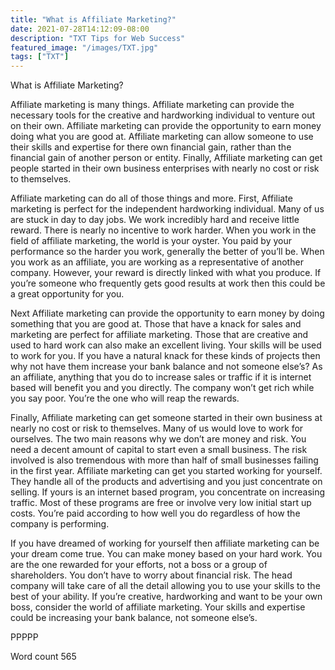 ```yaml
---
title: "What is Affiliate Marketing?"
date: 2021-07-28T14:12:09-08:00
description: "TXT Tips for Web Success"
featured_image: "/images/TXT.jpg"
tags: ["TXT"]
---
```


What is Affiliate Marketing?

Affiliate marketing is many things. Affiliate marketing can provide the necessary tools for the creative and hardworking individual to venture out on their own. Affiliate marketing can provide the opportunity to earn money doing what you are good at. Affiliate marketing can allow someone to use their skills and expertise for there own financial gain, rather than the financial gain of another person or entity. Finally, Affiliate marketing can get people started in their own business enterprises with nearly no cost or risk to themselves.

Affiliate marketing can do all of those things and more. First, Affiliate marketing is perfect for the independent hardworking individual. Many of us are stuck in day to day jobs. We work incredibly hard and receive little reward. There is nearly no incentive to work harder. When you work in the field of affiliate marketing, the world is your oyster. You paid by your performance so the harder you work, generally the better of you’ll be. When you work as an affiliate, you are working as a representative of another company. However, your reward is directly linked with what you produce. If you’re someone who frequently gets good results at work then this could be a great opportunity for you.

Next Affiliate marketing can provide the opportunity to earn money by doing something that you are good at. Those that have a knack for sales and marketing are perfect for affiliate marketing. Those that are creative and used to hard work can also make an excellent living. Your skills will be used to work for you. If you have a natural knack for these kinds of projects then why not have them increase your bank balance and not someone else’s? As an affiliate, anything that you do to increase sales or traffic if it is internet based will benefit you and you directly. The company won’t get rich while you say poor. You’re the one who will reap the rewards.

Finally, Affiliate marketing can get someone started in their own business at nearly no cost or risk to themselves. Many of us would love to work for ourselves. The two main reasons why we don’t are money and risk. You need a decent amount of capital to start even a small business. The risk involved is also tremendous with more than half of small businesses failing in the first year. Affiliate marketing can get you started working for yourself. They handle all of the products and advertising and you just concentrate on selling. If yours is an internet based program, you concentrate on increasing traffic. Most of these programs are free or involve very low initial start up costs. You’re paid according to how well you do regardless of how the company is performing.

If you have dreamed of working for yourself then affiliate marketing can be your dream come true. You can make money based on your hard work. You are the one rewarded for your efforts, not a boss or a group of shareholders. You don’t have to worry about financial risk. The head company will take care of all the detail allowing you to use your skills to the best of your ability. If you’re creative, hardworking and want to be your own boss, consider the world of affiliate marketing. Your skills and expertise could be increasing your bank balance, not someone else’s.

PPPPP

Word count 565
